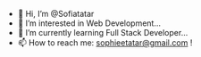 - 👋 Hi, I’m @Sofiatatar
- 👀 I’m interested in Web Development...
- 🌱 I’m currently learning Full Stack Developer...
- 📫 How to reach me: sophieetatar@gmail.com !

<!---
Sofiatatar/Sofiatatar is a ✨ special ✨ repository because its `README.md` (this file) appears on your GitHub profile.
You can click the Preview link to take a look at your changes.
--->
